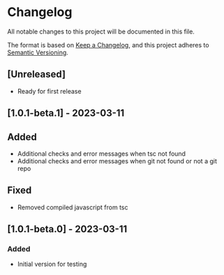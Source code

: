 # Changelog

All notable changes to this project will be documented in this file.

The format is based on [Keep a Changelog](https://keepachangelog.com/en/1.0.0/),
and this project adheres to [Semantic Versioning](https://semver.org/spec/v2.0.0.html).

## [Unreleased]

* Ready for first release

## [1.0.1-beta.1] - 2023-03-11

## Added
* Additional checks and error messages when tsc not found
* Additional checks and error messages when git not found or not a git repo

## Fixed
* Removed compiled javascript from tsc

## [1.0.1-beta.0] - 2023-03-11

### Added
* Initial version for testing
